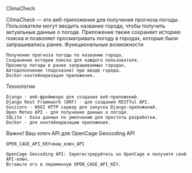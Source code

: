 ClimaCheck

ClimaCheck — это веб-приложение для получения прогноза погоды. Пользователи могут вводить название города, чтобы получить актуальные данные о погоде. Приложение также сохраняет историю поиска и позволяет просматривать погоду в городах, которые были запрашивались ранее.
Функциональные возможности

    Получение прогноза погоды по названию города.
    Сохранение истории поиска для каждого пользователя.
    Просмотр погоды в ранее запрашиваемых городах.
    Автодополнение (подсказки) при вводе города.
    Docker-контейнеризация приложения.

Технологии

    Django - веб-фреймворк для создания веб-приложений.
    Django Rest Framework (DRF) - для создания RESTful API.
    Gunicorn - WSGI HTTP сервер для запуска Django-приложений.
    Open Meteo API - для получения данных о погоде.
    SQLite - база данных по умолчанию для простоты разработки.
    Docker - для контейнеризации приложения.

Важно! Ваш ключ API для OpenCage Geocoding API

    OPEN_CAGE_API_KEY=ваш_ключ_API
    
    OpenCage Geocoding API: Зарегистрируйтесь на OpenCage и получите свой API-ключ.
    Вставьте его в переменную OPEN_CAGE_API_KEY.